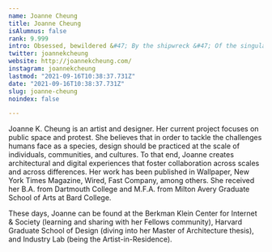 ```yaml
---
name: Joanne Cheung
title: Joanne Cheung
isAlumnus: false
rank: 9.999
intro: Obsessed, bewildered &#47; By the shipwreck &#47; Of the singular &#47; We have chosen the meaning &#47; Of being numerous. &#45;George Oppen
twitter: joannekcheung
website: http://joannekcheung.com/
instagram: joannekcheung
lastmod: "2021-09-16T10:38:37.731Z"
date: "2021-09-16T10:38:37.731Z"
slug: joanne-cheung
noindex: false

---
```

Joanne K. Cheung is an artist and designer. Her current project focuses on public space and protest. She believes that in order to tackle the challenges humans face as a species, design should be practiced at the scale of individuals, communities, and cultures. To that end, Joanne creates architectural and digital experiences that foster collaboration across scales and across differences. Her work has been published in Wallpaper, New York Times Magazine, Wired, Fast Company, among others. She received her B.A. from Dartmouth College and M.F.A. from Milton Avery Graduate School of Arts at Bard College. 

These days, Joanne can be found at the Berkman Klein Center for Internet & Society (learning and sharing with her Fellows community), Harvard Graduate School of Design (diving into her Master of Architecture thesis), and Industry Lab (being the Artist-in-Residence).